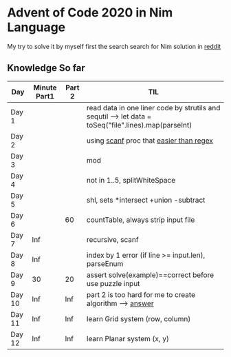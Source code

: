 # Advent of Code 2020 in Nim Language

My try to solve it by myself first the search search for Nim solution in [reddit](https://old.reddit.com/r/adventofcode)

## Knowledge So far
Day|Minute Part1|Part 2|TIL
---|---|---|---
Day 1 | ||read data in one liner code by strutils and sequtil --> let data = toSeq("file".lines).map(parseInt)
Day 2 | ||using [scanf][1] proc that [easier than regex][2]
Day 3 | ||mod
Day 4 | ||not in 1..5, splitWhiteSpace
Day 5 | ||shl, sets *intersect +union -subtract
Day 6||60|countTable, always strip input file
Day 7|Inf||recursive, scanf
Day 8|Inf||index by 1 error (if line >= input.len), parseEnum
Day 9|30|20|assert solve(example)==correct before use puzzle input
Day 10|Inf|Inf|part 2 is too hard for me to create algorithm --> [answer](python/d10.py)
Day 11|Inf|Inf|learn Grid system (row, column)
Day 12|Inf|Inf|learn Planar system (x, y)

[1]: https://nim-lang.org/docs/strscans.html#scanf.m%2Cstring%2Cstatic%5Bstring%5D%2Cvarargs%5Btyped%5D
[2]: https://pietroppeter.github.io/adventofnim/2020/day02.html